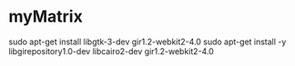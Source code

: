 # myMatrix

sudo apt-get install libgtk-3-dev gir1.2-webkit2-4.0
sudo apt-get install -y libgirepository1.0-dev libcairo2-dev gir1.2-webkit2-4.0
